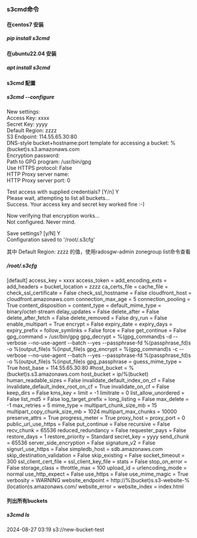 ### s3cmd命令
#### 在centos7 安装 
##### pip install s3cmd
#### 在ubuntu22.04 安装
##### apt install s3cmd

#### s3cmd 配置
##### s3cmd --configure

New settings:<br>
  Access Key: xxxx<br>
  Secret Key: yyyy<br>
  Default Region: zzzz<br>
  S3 Endpoint: 114.55.65.30:80<br>
  DNS-style bucket+hostname:port template for accessing a bucket: %(bucket)s.s3.amazonaws.com<br>
  Encryption password: <br>
  Path to GPG program: /usr/bin/gpg<br>
  Use HTTPS protocol: False<br>
  HTTP Proxy server name: <br>
  HTTP Proxy server port: 0<br>

Test access with supplied credentials? [Y/n] Y<br>
Please wait, attempting to list all buckets...<br>
Success. Your access key and secret key worked fine :-)<br>

Now verifying that encryption works...<br>
Not configured. Never mind.<br>

Save settings? [y/N] Y<br>
Configuration saved to '/root/.s3cfg'<br>

其中  Default Region: zzzz 的值，使用radosgw-admin zonegroup list命令查看<br>

##### /root/.s3cfg
[default]
access_key = xxxx
access_token =
add_encoding_exts =
add_headers =
bucket_location = zzzz
ca_certs_file =
cache_file =
check_ssl_certificate = False
check_ssl_hostname = False
cloudfront_host = cloudfront.amazonaws.com
connection_max_age = 5
connection_pooling = True
content_disposition =
content_type =
default_mime_type = binary/octet-stream
delay_updates = False
delete_after = False
delete_after_fetch = False
delete_removed = False
dry_run = False
enable_multipart = True
encrypt = False
expiry_date =
expiry_days =
expiry_prefix =
follow_symlinks = False
force = False
get_continue = False
gpg_command = /usr/bin/gpg
gpg_decrypt = %(gpg_command)s -d --verbose --no-use-agent --batch --yes --passphrase-fd %(passphrase_fd)s -o %(output_file)s %(input_file)s
gpg_encrypt = %(gpg_command)s -c --verbose --no-use-agent --batch --yes --passphrase-fd %(passphrase_fd)s -o %(output_file)s %(input_file)s
gpg_passphrase =
guess_mime_type = True
host_base = 114.55.65.30:80
#host_bucket = %(bucket)s.s3.amazonaws.com
host_bucket = ip/%(bucket)
human_readable_sizes = False
invalidate_default_index_on_cf = False
invalidate_default_index_root_on_cf = True
invalidate_on_cf = False
keep_dirs = False
kms_key =
limit = -1
limitrate = 0
list_allow_unordered = False
list_md5 = False
log_target_prefix =
long_listing = False
max_delete = -1
max_retries = 5
mime_type =
multipart_chunk_size_mb = 15
multipart_copy_chunk_size_mb = 1024
multipart_max_chunks = 10000
preserve_attrs = True
progress_meter = True
proxy_host =
proxy_port = 0
public_url_use_https = False
put_continue = False
recursive = False
recv_chunk = 65536
reduced_redundancy = False
requester_pays = False
restore_days = 1
restore_priority = Standard
secret_key = yyyy
send_chunk = 65536
server_side_encryption = False
signature_v2 = False
signurl_use_https = False
simpledb_host = sdb.amazonaws.com
skip_destination_validation = False
skip_existing = False
socket_timeout = 300
ssl_client_cert_file =
ssl_client_key_file =
stats = False
stop_on_error = False
storage_class =
throttle_max = 100
upload_id =
urlencoding_mode = normal
use_http_expect = False
use_https = False
use_mime_magic = True
verbosity = WARNING
website_endpoint = http://%(bucket)s.s3-website-%(location)s.amazonaws.com/
website_error =
website_index = index.html

#### 列出所有buckets
##### s3cmd ls
2024-08-27 03:19  s3://new-bucket-test
